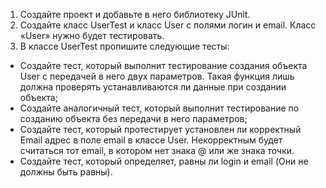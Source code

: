 1. Создайте проект и добавьте в него библиотеку JUnit. 
2. Создайте класс UserTest и класс User с полями логин и email. Класс «User» нужно будет тестировать.
3. В классе UserTest пропишите следующие тесты:
* Создайте тест, который выполнит тестирование создания объекта User с передачей в него двух параметров. Такая функция лишь должна проверять устанавливаются ли данные при создании объекта;
* Создайте аналогичный тест, который выполнит тестирование по созданию объекта без передачи в него параметров;
* Создайте тест, который протестирует установлен ли корректный Email адрес в поле email в классе User. Некорректным будет считаться тот email, в котором нет знака @ или же знака точки.
* Создайте тест, который определяет, равны ли login и email (Они не должны быть равны). 